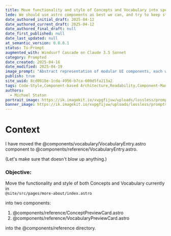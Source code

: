 ```yaml
---
title: Move functionality and style of Concepts and Vocabulary into specific components
lede: We should use astro components as best we can, and try to keep styles managably within their own components
date_authored_initial_draft: 2025-04-12
date_authored_current_draft: 2025-04-12
date_authored_final_draft: null
date_first_published: null
date_last_updated: null
at_semantic_version: 0.0.0.1
status: To-Prompt
augmented_with: Windsurf Cascade on Claude 3.5 Sonnet
category: Prompted
date_created: 2025-04-16
date_modified: 2025-04-19
image_prompt: "Abstract representation of modular UI components, each with distinct styles and icons, being assembled like building blocks in a developer's workspace."
publish: true
site_uuid: 8cd0018e-1cda-4956-b7ca-600d5fa213a2
tags: Code-Style,Component-based Architecture,Readability,Component-Management
authors:
  - Michael Staton
portrait_image: https://ik.imagekit.io/xvpgfijuw/uploads/lossless/prompts/code-style/2025-05-04_portraitimage_Move-Functionality-and-Style-to-Specific-Components_271b3981-405e-4b10-ab8b-b3e53026eab7_qiSafVJhh.webp
banner_image: https://ik.imagekit.io/xvpgfijuw/uploads/lossless/prompts/code-style/2025-05-04_bannerimage_Move-Functionality-and-Style-to-Specific-Components_df3c10ac-60ba-453c-aff5-44cfd0fcdd49_BP5zr0GQU.webp
---
```

# Context

I have moved the @components/vocabulary/VocabularyEntry.astro component to @components/reference/VocabularyEntry.astro.

(Let's make sure that doesn't blow up anything.)

### Objective:

Move the functionality and style of both Concepts and Vocabulary currently in  
`@site/src/pages/more-about/index.astro`

into two components:

1. @components/reference/ConceptPreviewCard.astro
2. @components/reference/VocabularyPreviewCard.astro

into the @components/reference directory.
